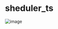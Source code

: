 # sheduler_ts

![image](https://github.com/424Nkita-Csharsfta4/sheduler_ts/assets/103760832/ef21be37-b58d-443c-8727-19d4fa9261aa)
